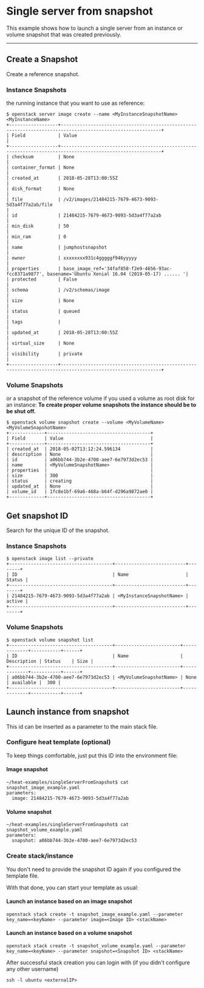 # Single server from snapshot

This example shows how to launch a single server from an instance or volume snapshot that was created previously.

---

## Create a Snapshot

Create a reference snapshot.

### Instance Snapshots

the running instance that you want to use as reference:

```shell
$ openstack server image create --name <MyInstanceSnapshotName> <MyInstanceName>
+------------------+-----------------------------------------------------------------------------------------------------------+
| Field            | Value                                                                                                     |
+------------------+-----------------------------------------------------------------------------------------------------------+
| checksum         | None                                                                                                      |
| container_format | None                                                                                                      |
| created_at       | 2018-05-28T13:00:55Z                                                                                      |
| disk_format      | None                                                                                                      |
| file             | /v2/images/21484215-7679-4673-9093-5d3a4f77a2ab/file                                                      |
| id               | 21484215-7679-4673-9093-5d3a4f77a2ab                                                                      |
| min_disk         | 50                                                                                                        |
| min_ram          | 0                                                                                                         |
| name             | jumphostsnapshot                                                                                          |
| owner            | xxxxxxxx931c4gggggf946yyyyy                                                                               |
| properties       | base_image_ref='34faf858-f2e9-4656-93ac-fcc8371a9877', basename='Ubuntu Xenial 16.04 (2019-05-17) ...... '|
| protected        | False                                                                                                     |
| schema           | /v2/schemas/image                                                                                         |
| size             | None                                                                                                      |
| status           | queued                                                                                                    |
| tags             |                                                                                                           |
| updated_at       | 2018-05-28T13:00:55Z                                                                                      |
| virtual_size     | None                                                                                                      |
| visibility       | private                                                                                                   |
+------------------+-----------------------------------------------------------------------------------------------------------+
```

### Volume Snapshots

or a snapshot of the reference volume if you used a volume as root disk for an instance:
**To create proper volume snapshots the instance should be to be shut off.**

```shell
$ openstack volume snapshot create --volume <MyVolumeName> <MyVolumeSnapshotName>
+-------------+--------------------------------------+
| Field       | Value                                |
+-------------+--------------------------------------+
| created_at  | 2018-05-02T13:12:24.596134           |
| description | None                                 |
| id          | a06bb744-3b2e-4700-aee7-6e7973d2ec53 |
| name        | <MyVolumeSnapshotName>               |
| properties  |                                      |
| size        | 300                                  |
| status      | creating                             |
| updated_at  | None                                 |
| volume_id   | 1fc8e1bf-69a6-468a-b64f-d296a9872ae0 |
+-------------+--------------------------------------+
```

## Get snapshot ID

Search for the unique ID of the snapshot.

### Instance Snapshots

```shell
$ openstack image list --private
+--------------------------------------+--------------------------+--------+
| ID                                   | Name                     | Status |
+--------------------------------------+--------------------------+--------+
| 21484215-7679-4673-9093-5d3a4f77a2ab | <MyInstanceSnapshotName> | active |
+--------------------------------------+--------------------------+--------+
```

### Volume Snapshots

```shell
$ openstack volume snapshot list
+--------------------------------------+------------------------+-------------+-----------+------+
| ID                                   | Name                   | Description | Status    | Size |
+--------------------------------------+------------------------+-------------+-----------+------+
| a06bb744-3b2e-4700-aee7-6e7973d2ec53 | <MyVolumeSnapshotName> | None        | available |  300 |
+--------------------------------------+------------------------+-------------+-----------+------+
```

## Launch instance from snapshot

This id can be inserted as a parameter to the main stack file.

### Configure heat template (optional)

To keep things comfortable, just put this ID into the environment file:

#### Image snapshot

```shell
~/heat-examples/singleServerFromSnapshot$ cat snapshot_image_example.yaml
parameters:
  image: 21484215-7679-4673-9093-5d3a4f77a2ab
```

#### Volume snapshot

```shell
~/heat-examples/singleServerFromSnapshot$ cat snapshot_volume_example.yaml
parameters:
  snapshot: a06bb744-3b2e-4700-aee7-6e7973d2ec53
```

### Create stack/instance

You don't need to provide the snapshot ID again if you configured the template file.

With that done, you can start your template as usual:

#### Launch an instance based on an image snapshot

```shell
openstack stack create -t snapshot_image_example.yaml --parameter key_name=<keyName> --parameter image=<Image ID> <stackName>
```

#### Launch an instance based on a volume snapshot

```shell
openstack stack create -t snapshot_volume_example.yaml --parameter key_name=<keyName> --parameter snapshot=<Snapshot ID> <stackName>
```

After successful stack creation you can login with (if you didn't configure any other username)

```shell
ssh -l ubuntu <externalIP>
```
